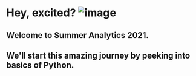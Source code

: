 # Hey, excited? ![image](https://user-images.githubusercontent.com/53052899/122548039-7aba7a80-d04e-11eb-87c7-485350ec04b9.png)
## Welcome to Summer Analytics 2021.
## We'll start this amazing journey by peeking into basics of Python.
